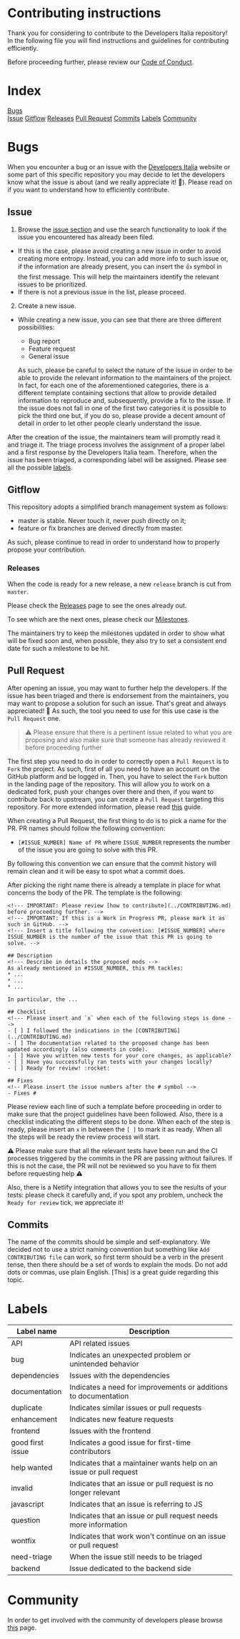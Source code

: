 # Contributing instructions

Thank you for considering to contribute to the Developers Italia repository!
In the following file you will find instructions and guidelines for
contributing efficiently. 

Before proceeding further, please review our [Code of Conduct](CODE_OF_CONDUCT.md).


# Index
[Bugs](#bugs)  
[Issue](#issue)
[Gitflow](#gitflow) 
[Releases](#releases)
[Pull Request](#pull-request)
[Commits](#commits)
[Labels](#labels)
[Community](#community)  


# Bugs

When you encounter a bug or an issue with the [Developers Italia](https://developers.italia.it) website or some part of this specific repository you may decide to let the developers know what the issue is
about (and we really appreciate it! :rocket:).
Please read on if you want to understand how to efficiently contribute.

## Issue

1. Browse the [issue section](https://github.com/italia/developers.italia.it/issues) and use the search functionality to look if the
   issue you encountered has already been filed. 
  * If this is the case, please avoid creating a new issue in order to avoid
    creating more entropy. Instead, you can add more info to such issue or, if
    the information are already present, you can insert the :+1: symbol in the
    first message. This will help the maintainers identify the relevant issues
    to be prioritized. 
  * If there is not a previous issue in the list, please proceed.
2. Create a new issue.
  * While creating a new issue, you can see that there are three different
    possibilities: 
    * Bug report
    * Feature request
    * General issue

    As such, please be careful to select the nature of the issue in order to be
    able to provide the relevant information to the maintainers of the project. 
    In fact, for each one of the aforementioned categories, there is
    a different template containing sections that allow to provide detailed
    information to reproduce and, subsequently, provide a fix to the issue.
    If the issue does not fall in one of the first two categories it is
    possible to pick the third one but, if you do so, please provide a decent
    amount of detail in order to let other people clearly understand the issue.


After the creation of the issue, the maintainers team will promptly read it and triage it. The triage process involves the assignment of a proper label and a first response by the Developers Italia team.
Therefore, when the issue has been triaged, a corresponding label will be
assigned. Please see all the possible [labels](#labels). 

## Gitflow

This repository adopts a simplified branch management system as follows:

* master is stable. Never touch it, never push directly on it;
* feature or fix branches are derived directly from master.

As such, please continue to read in order to understand how to properly propose your contribution. 


### Releases

When the code is ready for a new release, a new `release` branch is cut from `master`. 

Please check the [Releases](https://github.com/italia/developers.italia.it/releases) page to see the ones already out. 

To see which are the next ones, please check our [Milestones](https://github.com/italia/developers.italia.it/milestones).

The maintainers try to keep the milestones updated in order to show what will be fixed soon and, when possible, they also try to set a consistent end date for such a milestone to be hit.


## Pull Request

After opening an issue, you may want to further help the developers. If the issue has been triaged and there is endorsement from the maintainers, you may want to propose a solution for such an issue. That's great and always appreciated! :rocket:
As such, the tool you need to use for this use case is the `Pull Request` one.

> :warning: Please ensure that there is a pertinent issue related to what you are proposing and also make sure that someone has already reviewed it before proceeding further

The first step you need to do in order to correctly open a `Pull Request` is to `Fork` the project. As such, first of all you need to have an account on the GitHub platform and be logged in. Then, you have to select the `Fork` button in the landing page of the repository. This will allow you to work on a dedicated fork, push your changes over there and then, if you want to contribute back to upstream, you can create a `Pull Request` targeting this repository. For more extended information, please read [this](https://help.github.com/articles/creating-a-pull-request-from-a-fork/) guide.

When creating a Pull Request, the first thing to do is to pick a name for the PR.
PR names should follow the following convention:

* `[#ISSUE_NUMBER] Name of PR` where `ISSUE_NUMBER` represents the number of the issue you are going to solve with this PR.

By following this convention we can ensure that the commit history will remain clean and it will be easy to spot what a commit does. 

After picking the right name there is already a template in place for what concerns the body of the PR.
The template is the following:

```
<!--- IMPORTANT: Please review [how to contribute](../CONTRIBUTING.md) before proceeding further. -->
<!--- IMPORTANT: If this is a Work in Progress PR, please mark it as such in GitHub. -->
<!--- Insert a title following the convention: [#ISSUE_NUMBER] where ISSUE_NUMBER is the number of the issue that this PR is going to solve. -->

## Description
<!--- Describe in details the proposed mods -->
As already mentioned in #ISSUE_NUMBER, this PR tackles:
* ...
* ...
* ...

In particular, the ...

## Checklist
<!--- Please insert and `x` when each of the following steps is done -->
- [ ] I followed the indications in the [CONTRIBUTING](../CONTRIBUTING.md)
- [ ] The documentation related to the proposed change has been updated accordingly (also comments in code).
- [ ] Have you written new tests for your core changes, as applicable?
- [ ] Have you successfully ran tests with your changes locally?
- [ ] Ready for review! :rocket:

## Fixes
<!-- Please insert the issue numbers after the # symbol -->
- Fixes #
```

Please review each line of such a template before proceeding in order to make sure that the project guidelines have been followed. 
Also, there is a checklist indicating the different steps to be done. When each of the step is ready, please insert an `x` in between the `[ ]` to mark it as ready.
When all the steps will be ready the review process will start.

:warning: Please make sure that all the relevant tests have been run and the CI processes triggered by the commits in the PR are passing without failures. If this is not the case, the PR will not be reviewed so you have to fix them before requesting help :warning:

Also, there is a Netlify integration that allows you to see the results of your tests: please check it carefully and, if you spot any problem, uncheck the `Ready for review` tick, we appreciate it!

## Commits

The name of the commits should be simple and self-explanatory. We decided not to use a strict naming convention but something like `Add CONTRIBUTING file` can work, so first term should be a verb in the present tense, then there should be a set of words to explain the mods. Do not add dots or commas, use plain English. [This] is a great guide regarding this topic.


# Labels
| Label name | Description
| --- | --- |
| API | API related issues |
| bug | Indicates an unexpected problem or unintended behavior
| dependencies | Issues with the dependencies
| documentation | Indicates a need for improvements or additions to documentation
| duplicate | Indicates similar issues or pull requests
| enhancement |  Indicates new feature requests
| frontend | Issues with the frontend
| good first issue | Indicates a good issue for first-time contributors
| help wanted | Indicates that a maintainer wants help on an issue or pull request
| invalid | Indicates that an issue or pull request is no longer relevant
| javascript | Indicates that an issue is referring to JS
| question | Indicates that an issue or pull request needs more information
| wontfix | Indicates that work won't continue on an issue or pull request
| need-triage | When the issue still needs to be triaged
| backend | Issue dedicated to the backend side

# Community

In order to get involved with the community of developers please browse [this](https://developers.italia.it/en/get-involved/) page.